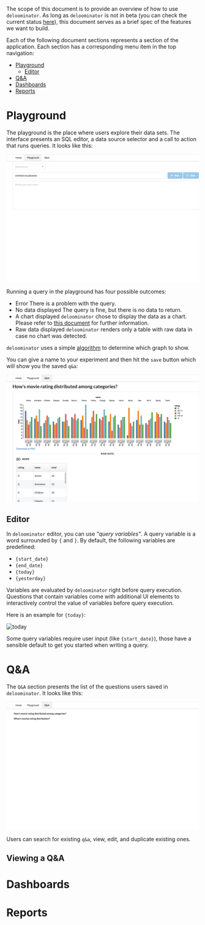 The scope of this document is to provide an overview of how to use
`deloominator`. As long as `deloominator` is not in beta (you can check the
current status
[here](https://github.com/lucapette/deloominator/milestones?direction=desc&sort=completeness&state=open)),
this document serves as a brief spec of the features we want to build.

Each of the following document sections represents a section of the
application. Each section has a corresponding menu item in the top navigation:

- [Playground](#playground)
  - [Editor](#editor)
- [Q&A](#q&a)
- [Dashboards](#dashboards)
- [Reports](#reports)

# Playground

The playground is the place where users explore their data sets. The interface
presents an SQL editor, a data source selector and a call to action that runs
queries. It looks like this:

![playground](/docs/img/playground.png)

Running a query in the playground has four possible outcomes:

- Error
  There is a problem with the query.
- No data displayed
  The query is fine, but there is no data to return.
- A chart displayed
  `deloominator` chose to display the data as a chart. Please refer to [this
  document](/docs/charts.md) for further information.
- Raw data displayed `deloominator`
  renders only a table with raw data in case no chart was detected.

`deloominator` uses a simple [algorithm](/docs/charts.md#algorithm) to determine
which graph to show.

You can give a name to your experiment and then hit the `save` button which will
show you the saved `q&a`:

![save q&a](/docs/img/question.png)

## Editor

In `deloominator` editor, you can use _"query variables"_. A query variable is a
word surrounded by `{` and `}`. By default, the following variables are
predefined:

- `{start_date}`
- `{end_date}`
- `{today}`
- `{yesterday}`

Variables are evaluated by `deloominator` right before query execution.
Questions that contain variables come with additional UI elements to
interactively control the value of variables before query execution.

Here is an example for `{today}`:

![today](/docs/img/today.png)

Some query variables require user input (like `{start_date}`), those have a
sensible default to get you started when writing a query.

# Q&A

The `Q&A` section presents the list of the questions users saved in
`deloominator`. It looks like this:

![q&as](/docs/img/questions.png)

Users can search for existing `q&a`, view, edit, and duplicate existing ones.

## Viewing a Q&A

# Dashboards

# Reports
